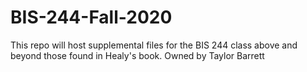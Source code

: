 # BIS-244-Fall-2020
This repo will host supplemental files for the BIS 244 class above and beyond those found in Healy's book.
Owned by Taylor Barrett
